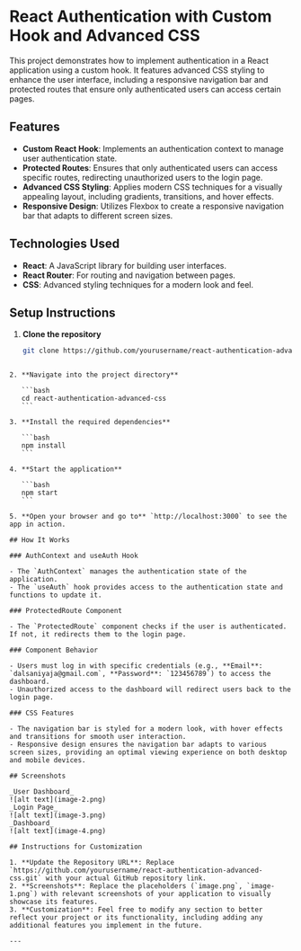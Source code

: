 
# React Authentication with Custom Hook and Advanced CSS

This project demonstrates how to implement authentication in a React application using a custom hook. It features advanced CSS styling to enhance the user interface, including a responsive navigation bar and protected routes that ensure only authenticated users can access certain pages.

## Features

- **Custom React Hook**: Implements an authentication context to manage user authentication state.
- **Protected Routes**: Ensures that only authenticated users can access specific routes, redirecting unauthorized users to the login page.
- **Advanced CSS Styling**: Applies modern CSS techniques for a visually appealing layout, including gradients, transitions, and hover effects.
- **Responsive Design**: Utilizes Flexbox to create a responsive navigation bar that adapts to different screen sizes.

## Technologies Used

- **React**: A JavaScript library for building user interfaces.
- **React Router**: For routing and navigation between pages.
- **CSS**: Advanced styling techniques for a modern look and feel.

## Setup Instructions

1. **Clone the repository**

   ```bash
   git clone https://github.com/yourusername/react-authentication-advanced-css.git
   ```
````

2. **Navigate into the project directory**

   ```bash
   cd react-authentication-advanced-css
   ```

3. **Install the required dependencies**

   ```bash
   npm install
   ```

4. **Start the application**

   ```bash
   npm start
   ```

5. **Open your browser and go to** `http://localhost:3000` to see the app in action.

## How It Works

### AuthContext and useAuth Hook

- The `AuthContext` manages the authentication state of the application.
- The `useAuth` hook provides access to the authentication state and functions to update it.

### ProtectedRoute Component

- The `ProtectedRoute` component checks if the user is authenticated. If not, it redirects them to the login page.

### Component Behavior

- Users must log in with specific credentials (e.g., **Email**: `dalsaniyaja@gmail.com`, **Password**: `123456789`) to access the dashboard.
- Unauthorized access to the dashboard will redirect users back to the login page.

### CSS Features

- The navigation bar is styled for a modern look, with hover effects and transitions for smooth user interaction.
- Responsive design ensures the navigation bar adapts to various screen sizes, providing an optimal viewing experience on both desktop and mobile devices.

## Screenshots

_User Dashboard_
![alt text](image-2.png)
_Login Page_
![alt text](image-3.png)
_Dashboard_
![alt text](image-4.png)

## Instructions for Customization

1. **Update the Repository URL**: Replace `https://github.com/yourusername/react-authentication-advanced-css.git` with your actual GitHub repository link.
2. **Screenshots**: Replace the placeholders (`image.png`, `image-1.png`) with relevant screenshots of your application to visually showcase its features.
3. **Customization**: Feel free to modify any section to better reflect your project or its functionality, including adding any additional features you implement in the future.

---
